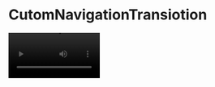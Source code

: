 # CutomNavigationTransiotion

<video src='CutomNavigationTransiotion/Video/original.mp4' width=180/>

